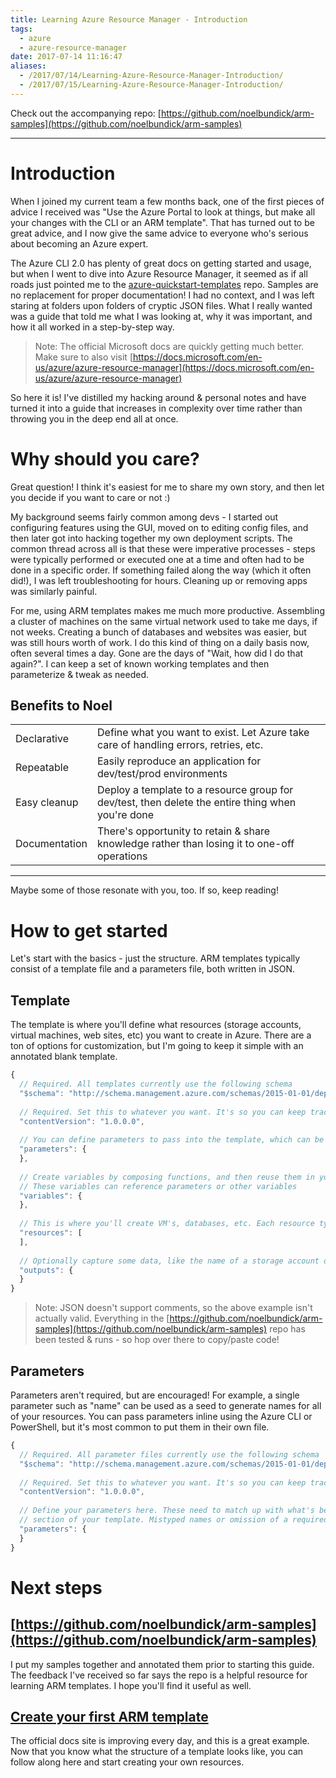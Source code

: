 ```yaml
---
title: Learning Azure Resource Manager - Introduction
tags:
  - azure
  - azure-resource-manager
date: 2017-07-14 11:16:47
aliases:
  - /2017/07/14/Learning-Azure-Resource-Manager-Introduction/
  - /2017/07/15/Learning-Azure-Resource-Manager-Introduction/
---
```



Check out the accompanying repo: [https://github.com/noelbundick/arm-samples](https://github.com/noelbundick/arm-samples)
***

# Introduction

When I joined my current team a few months back, one of the first pieces of advice I received was "Use the Azure Portal to look at things, but make all your changes with the CLI or an ARM template". That has turned out to be great advice, and I now give the same advice to everyone who's serious about becoming an Azure expert. 

The Azure CLI 2.0 has plenty of great docs on getting started and usage, but when I went to dive into Azure Resource Manager, it seemed as if all roads just pointed me to the [azure-quickstart-templates](https://github.com/Azure/azure-quickstart-templates) repo. Samples are no replacement for proper documentation! I had no context, and I was left staring at folders upon folders of cryptic JSON files. What I really wanted was a guide that told me what I was looking at, why it was important, and how it all worked in a step-by-step way.

> Note: The official Microsoft docs are quickly getting much better. Make sure to also visit [https://docs.microsoft.com/en-us/azure/azure-resource-manager](https://docs.microsoft.com/en-us/azure/azure-resource-manager)

So here it is! I've distilled my hacking around & personal notes and have turned it into a guide that increases in complexity over time rather than throwing you in the deep end all at once.

# Why should you care?

Great question! I think it's easiest for me to share my own story, and then let you decide if you want to care or not :)

My background seems fairly common among devs - I started out configuring features using the GUI, moved on to editing config files, and then later got into hacking together my own deployment scripts. The common thread across all is that these were imperative processes - steps were typically performed or executed one at a time and often had to be done in a specific order. If something failed along the way (which it often did!), I was left troubleshooting for hours. Cleaning up or removing apps was similarly painful.

For me, using ARM templates makes me much more productive. Assembling a cluster of machines on the same virtual network used to take me days, if not weeks. Creating a bunch of databases and websites was easier, but was still hours worth of work. I do this kind of thing on a daily basis now, often several times a day. Gone are the days of "Wait, how did I do that again?". I can keep a set of known working templates and then parameterize & tweak as needed.

## Benefits to Noel

| | |
|---|---|
|Declarative|Define what you want to exist. Let Azure take care of handling errors, retries, etc.|
|Repeatable|Easily reproduce an application for dev/test/prod environments|
|Easy cleanup|Deploy a template to a resource group for dev/test, then delete the entire thing when you're done|
|Documentation|There's opportunity to retain & share knowledge rather than losing it to one-off operations|

* * *

Maybe some of those resonate with you, too. If so, keep reading!

# How to get started

Let's start with the basics - just the structure. ARM templates typically consist of a template file and a parameters file, both written in JSON. 

## Template

The template is where you'll define what resources (storage accounts, virtual machines, web sites, etc) you want to create in Azure. There are a ton of options for customization, but I'm going to keep it simple with an annotated blank template.

```javascript
{
  // Required. All templates currently use the following schema
  "$schema": "http://schema.management.azure.com/schemas/2015-01-01/deploymentTemplate.json#",
 
  // Required. Set this to whatever you want. It's so you can keep track of your template's version
  "contentVersion": "1.0.0.0",
 
  // You can define parameters to pass into the template, which can be referenced later. Ex: the name of a storage acccount
  "parameters": {
  },
 
  // Create variables by composing functions, and then reuse them in your template
  // These variables can reference parameters or other variables
  "variables": {
  },
 
  // This is where you'll create VM's, databases, etc. Each resource type will use a different set of properties
  "resources": [
  ],
 
  // Optionally capture some data, like the name of a storage account or an SSH connection string
  "outputs": {
  }
}
```

> Note: JSON doesn't support comments, so the above example isn't actually valid. Everything in the [https://github.com/noelbundick/arm-samples](https://github.com/noelbundick/arm-samples) repo has been tested & runs - so hop over there to copy/paste code!

## Parameters

Parameters aren't required, but are encouraged! For example, a single parameter such as "name" can be used as a seed to generate names for all of your resources. You can pass parameters inline using the Azure CLI or PowerShell, but it's most common to put them in their own file.

```javascript
{
  // Required. All parameter files currently use the following schema
  "$schema": "http://schema.management.azure.com/schemas/2015-01-01/deploymentParameters.json#",
 
  // Required. Set this to whatever you want. It's so you can keep track of your parameter file version
  "contentVersion": "1.0.0.0",
 
  // Define your parameters here. These need to match up with what's been defined in the parameters
  // section of your template. Mistyped names or omission of a required parameter will result in an error!
  "parameters": {
  }
}
```

# Next steps

## [https://github.com/noelbundick/arm-samples](https://github.com/noelbundick/arm-samples)

I put my samples together and annotated them prior to starting this guide. The feedback I've received so far says the repo is a helpful resource for learning ARM templates. I hope you'll find it useful as well.

## [Create your first ARM template](https://docs.microsoft.com/en-us/azure/azure-resource-manager/resource-manager-create-first-template)

The official docs site is improving every day, and this is a great example. Now that you know what the structure of a template looks like, you can follow along here and start creating your own resources.